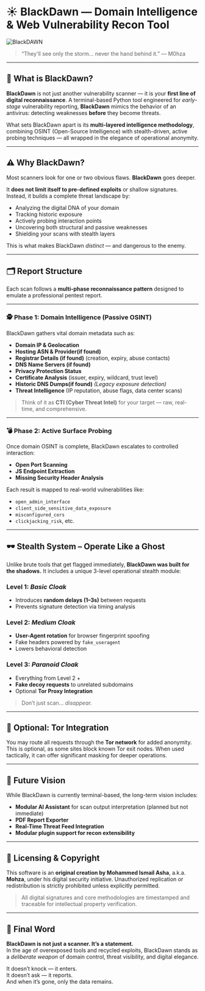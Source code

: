 # ☀︎ BlackDawn — Domain Intelligence & Web Vulnerability Recon Tool
![BlackDAWN](https://github.com/user-attachments/assets/00f7185f-c92e-468e-a792-853fe4d5341b)

> “They'll see only the storm... never the hand behind it.” — M0hza

---

## 🧠 What is BlackDawn?

**BlackDawn** is not just another vulnerability scanner — it is your **first line of digital reconnaissance**. A terminal-based Python tool engineered for *early-stage* vulnerability reporting, **BlackDawn** mimics the behavior of an antivirus: detecting weaknesses **before** they become threats.

What sets BlackDawn apart is its **multi-layered intelligence methodology**, combining OSINT (Open-Source Intelligence) with stealth-driven, active probing techniques — all wrapped in the elegance of operational anonymity.

---

## ⚠️ Why BlackDawn?

Most scanners look for one or two obvious flaws. **BlackDawn** goes deeper.

It **does not limit itself to pre-defined exploits** or shallow signatures. Instead, it builds a complete threat landscape by:

- Analyzing the digital DNA of your domain
- Tracking historic exposure
- Actively probing interaction points
- Uncovering both structural and passive weaknesses
- Shielding your scans with stealth layers

This is what makes BlackDawn *distinct* — and dangerous to the enemy.

---

## 🗂️ Report Structure

Each scan follows a **multi-phase reconnaissance pattern** designed to emulate a professional pentest report.

---

### 🕵️ Phase 1: Domain Intelligence (Passive OSINT)

BlackDawn gathers vital domain metadata such as:

- **Domain IP & Geolocation**  
- **Hosting ASN & Provider(if found)**
- **Registrar Details (if found)** (creation, expiry, abuse contacts)
- **DNS Name Servers (if found)**
- **Privacy Protection Status**
- **Certificate Analysis** (issuer, expiry, wildcard, trust level)
- **Historic DNS Dumps(if found)** *(Legacy exposure detection)*
- **Threat Intelligence** (IP reputation, abuse flags, data center scans)

> Think of it as **CTI (Cyber Threat Intel)** for your target — raw, real-time, and comprehensive.

---

### 💣 Phase 2: Active Surface Probing

Once domain OSINT is complete, BlackDawn escalates to controlled interaction:

- **Open Port Scanning**  
- **JS Endpoint Extraction**  
- **Missing Security Header Analysis**

Each result is mapped to real-world vulnerabilities like:
- `open_admin_interface`
- `client_side_sensitive_data_exposure`
- `misconfigured_cors`
- `clickjacking_risk`, etc.

---

## 🕶️ Stealth System – Operate Like a Ghost

Unlike brute tools that get flagged immediately, **BlackDawn was built for the shadows.** It includes a unique 3-level operational stealth module:

### Level 1: *Basic Cloak*
- Introduces **random delays (1–3s)** between requests
- Prevents signature detection via timing analysis

### Level 2: *Medium Cloak*
- **User-Agent rotation** for browser fingerprint spoofing
- Fake headers powered by `fake_useragent`
- Lowers behavioral detection

### Level 3: *Paranoid Cloak*
- Everything from Level 2 +
- **Fake decoy requests** to unrelated subdomains
- Optional **Tor Proxy Integration**

> Don’t just scan... *disappear.*

---

## 🔐 Optional: Tor Integration

You may route all requests through the **Tor network** for added anonymity. This is optional, as some sites block known Tor exit nodes. When used tactically, it can offer significant masking for deeper operations.

---

## 🧠 Future Vision

While BlackDawn is currently terminal-based, the long-term vision includes:

- **Modular AI Assistant** for scan output interpretation (planned but not immediate)
- **PDF Report Exporter**
- **Real-Time Threat Feed Integration**
- **Modular plugin support for recon extensibility**

---

## 📜 Licensing & Copyright

This software is an **original creation by Mohammed Ismail Asha**, a.k.a. **Mohza**, under his digital security initiative. Unauthorized replication or redistribution is strictly prohibited unless explicitly permitted.

> All digital signatures and core methodologies are timestamped and traceable for intellectual property verification.

---

## 📌 Final Word

**BlackDawn is not just a scanner. It’s a statement.**  
In the age of overexposed tools and recycled exploits, BlackDawn stands as a *deliberate weapon* of domain control, threat visibility, and digital elegance.

It doesn’t knock — it enters.  
It doesn’t ask — it reports.  
And when it’s gone, only the data remains.

